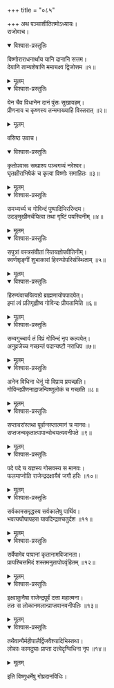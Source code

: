 +++
title = "०८५"

+++
अथ पञ्चाशीतितमोऽध्यायः।  
राजोवाच।  

<details open><summary>विश्वास-प्रस्तुतिः</summary>

विष्णोराराधनार्थाय यानि दानानि सत्तम।  
देयानि तान्यशेषाणि ममाचक्ष्व द्विजोत्तम ॥१॥
</details>

<details><summary>मूलम्</summary>

विष्णोराराधनार्थाय यानि दानानि सत्तम।  
देयानि तान्यशेषाणि ममाचक्ष्व द्विजोत्तम ॥१॥
</details>


<details open><summary>विश्वास-प्रस्तुतिः</summary>

येन चैव विधानेन दानं पुंसः सुखावहम्।  
प्रीणनाय च कृष्णस्य तन्ममाख्याहि विस्तरात् ॥२॥
</details>

<details><summary>मूलम्</summary>

येन चैव विधानेन दानं पुंसः सुखावहम्।  
प्रीणनाय च कृष्णस्य तन्ममाख्याहि विस्तरात् ॥२॥
</details>

वसिष्ठ उवाच।  

<details open><summary>विश्वास-प्रस्तुतिः</summary>

कृतोपवासः सम्प्राश्य पञ्चगव्यं नरेश्वर।  
घृतक्षीराभिषेकं च कृत्वा विष्णोः समाहितः ॥३॥
</details>

<details><summary>मूलम्</summary>

कृतोपवासः सम्प्राश्य पञ्चगव्यं नरेश्वर।  
घृतक्षीराभिषेकं च कृत्वा विष्णोः समाहितः ॥३॥
</details>


<details open><summary>विश्वास-प्रस्तुतिः</summary>

समभ्यर्च्य च गोविन्दं पुष्पादिभिररिन्दम।  
उदङ्मुखीमर्चयित्वा तथा गृष्टिं पयस्विनीम् ॥४॥
</details>

<details><summary>मूलम्</summary>

समभ्यर्च्य च गोविन्दं पुष्पादिभिररिन्दम।  
उदङ्मुखीमर्चयित्वा तथा गृष्टिं पयस्विनीम् ॥४॥
</details>


<details open><summary>विश्वास-प्रस्तुतिः</summary>

सपुत्रां वस्त्रसंवीतां सितयज्ञोपवीतिनीम्।  
स्वर्णशृङ्गीं शुभाकारां हिरण्योपरिसंस्थिताम् ॥५॥
</details>

<details><summary>मूलम्</summary>

सपुत्रां वस्त्रसंवीतां सितयज्ञोपवीतिनीम्।  
स्वर्णशृङ्गीं शुभाकारां हिरण्योपरिसंस्थिताम् ॥५॥
</details>


<details open><summary>विश्वास-प्रस्तुतिः</summary>

हिरण्यंवाचयित्वाग्रे ब्राह्मणायोपपादयेत्।  
इमां त्वं प्रतिगृह्णीष्व गोविन्दः प्रीयतामिति ॥६॥
</details>

<details><summary>मूलम्</summary>

हिरण्यंवाचयित्वाग्रे ब्राह्मणायोपपादयेत्।  
इमां त्वं प्रतिगृह्णीष्व गोविन्दः प्रीयतामिति ॥६॥
</details>


<details open><summary>विश्वास-प्रस्तुतिः</summary>

सम्यगुच्चार्य तं विप्रं गोविन्दं नृप कल्पयेत्।  
अनुव्रजेच्च गच्छन्तं पदान्यष्टौ नराधिप ॥७॥
</details>

<details><summary>मूलम्</summary>

सम्यगुच्चार्य तं विप्रं गोविन्दं नृप कल्पयेत्।  
अनुव्रजेच्च गच्छन्तं पदान्यष्टौ नराधिप ॥७॥
</details>


<details open><summary>विश्वास-प्रस्तुतिः</summary>

अनेन विधिना धेनुं यो विप्राय प्रयच्छति।  
गोविन्दप्रीणनाद्राजन्विष्णुलोकं च गच्छति ॥८॥
</details>

<details><summary>मूलम्</summary>

अनेन विधिना धेनुं यो विप्राय प्रयच्छति।  
गोविन्दप्रीणनाद्राजन्विष्णुलोकं च गच्छति ॥८॥
</details>


<details open><summary>विश्वास-प्रस्तुतिः</summary>

सप्तावरांस्तथा पूर्वान्सप्तात्मानं च मानवः।  
सप्तजन्मकृतात्पापान्मोचयत्यवनीपते ॥९॥
</details>

<details><summary>मूलम्</summary>

सप्तावरांस्तथा पूर्वान्सप्तात्मानं च मानवः।  
सप्तजन्मकृतात्पापान्मोचयत्यवनीपते ॥९॥
</details>


<details open><summary>विश्वास-प्रस्तुतिः</summary>

पदे पदे च यज्ञस्य गोसवस्य स मानवः।  
फलमाप्नोति राजेन्द्रदक्षायैवं जगौ हरिः ॥१०॥
</details>

<details><summary>मूलम्</summary>

पदे पदे च यज्ञस्य गोसवस्य स मानवः।  
फलमाप्नोति राजेन्द्रदक्षायैवं जगौ हरिः ॥१०॥
</details>


<details open><summary>विश्वास-प्रस्तुतिः</summary>

सर्वकामसमृद्धस्य सर्वकालेषु पार्थिव।  
भवत्यघौघापहरा यावदिन्द्राश्चतुर्दश ॥११॥
</details>

<details><summary>मूलम्</summary>

सर्वकामसमृद्धस्य सर्वकालेषु पार्थिव।  
भवत्यघौघापहरा यावदिन्द्राश्चतुर्दश ॥११॥
</details>


<details open><summary>विश्वास-प्रस्तुतिः</summary>

सर्वेषामेव पापानां कृतानामविजानता।  
प्रायश्चित्तमिदं शस्तमनुतापोपवृंहितम् ॥१२॥
</details>

<details><summary>मूलम्</summary>

सर्वेषामेव पापानां कृतानामविजानता।  
प्रायश्चित्तमिदं शस्तमनुतापोपवृंहितम् ॥१२॥
</details>


<details open><summary>विश्वास-प्रस्तुतिः</summary>

इक्ष्वाकुनैषा राजेन्द्रपूर्वं दत्ता महात्मना।  
ततः स लोकानमलान्प्राप्तवानवनीपतिः ॥१३॥
</details>

<details><summary>मूलम्</summary>

इक्ष्वाकुनैषा राजेन्द्रपूर्वं दत्ता महात्मना।  
ततः स लोकानमलान्प्राप्तवानवनीपतिः ॥१३॥
</details>


<details open><summary>विश्वास-प्रस्तुतिः</summary>

तथैवान्यैर्महीपालैर्द्विजवैश्यादिभिस्तथा।  
लोकाः कामदुघाः प्राप्ता दत्त्वेदृग्विधिना नृप ॥१४॥
</details>

<details><summary>मूलम्</summary>

तथैवान्यैर्महीपालैर्द्विजवैश्यादिभिस्तथा।  
लोकाः कामदुघाः प्राप्ता दत्त्वेदृग्विधिना नृप ॥१४॥
</details>

इति विष्णुधर्मेषु गोप्रदानविधिः।  
